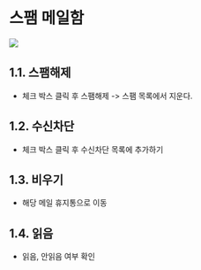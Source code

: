 # 스팸 메일함

![](https://images.velog.io/images/withcolinsong/post/8fa5bdc0-2bc1-437e-8c18-5696d7095c9f/image.png)

## 1.1. 스팸해제
- 체크 박스 클릭 후 스팸해제 -> 스팸 목록에서 지운다.

## 1.2. 수신차단
- 체크 박스 클릭 후 수신차단 목록에 추가하기

## 1.3. 비우기
- 해당 메일 휴지통으로 이동

## 1.4. 읽음
- 읽음, 안읽음 여부 확인

